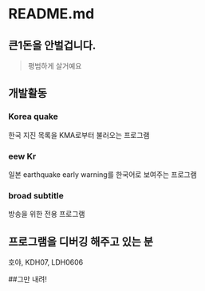 # README.md
## 큰1돈을 안벌겁니다.
> 평범하게 살거예요

## 개발활동

### Korea quake
한국 지진 목록을 KMA로부터 불러오는 프로그램

### eew Kr
일본 earthquake early warning를 한국어로 보여주는 프로그램

### broad subtitle
방송을 위한 전용 프로그램

## 프로그램을 디버깅 해주고 있는 분
호야, KDH07, LDH0606


















































































##그만 내려!
